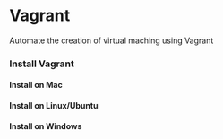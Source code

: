 # Vagrant


Automate the creation of virtual maching using Vagrant

### Install Vagrant


#### Install on Mac


#### Install on Linux/Ubuntu


#### Install on Windows

